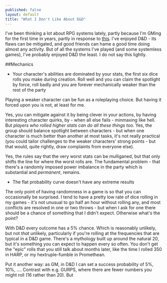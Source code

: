 ```yaml
---
published: false
layout: default
title: "What I Don't Like About D&D"
---
```


I've been thinking a lot about RPG systems lately, partly because I'm GMing for the first time in years, partly in response to [this](http://susd.pretend-money.com/blog/2013/6/27/monster-hearts/). I've enjoyed D&D - its flaws can be mitigated, and good friends can hame a good time doing almost any activity. But of all the systems I've played (and some systemless games), I've probably enjoyed D&D the least. I do not say this lightly.

##Mechanics
 * Your character's abilities are dominated by your stats, the first six dice rolls you make during creation. Roll well and you can claim the spotlight by force, roll badly and you are forever mechanically weaker than the rest of the party
 
Playing a weaker character can be fun as a roleplaying choice. But having it forced upon you is not, at least for me.

Yes, you can mitigate against it by being clever in your actions, by having interesting character quirks, by - when all else fails - minmaxing like hell. But *players who rolled higher stats can do all these things too*. Yes, the group should balance spotlight between characters - but when one character is much better than another at most tasks, it's not really practical (you could tailor challenges to the weaker characters' strong points - but that would, quite rightly, draw complaints from everyone else).

Yes, the rules say that the very worst stats can be mulliganed, but that only shifts the line for where the worst rolls are. The fundamental problem - that there's a randomly imposed power imbalance in the party which is substantial and *permanent*, remains.

 * The flat probability curve doesn't have any extreme results
 
The only point of having randomness in a game is so that you can occasionally be surprised. I tend to have a pretty low rate of dice rolling in my games - it's not unusual to go half an hour without rolling any, and most conflicts are resolved in one or two throws - but when I ask for one there should be a chance of something that I didn't expect. Otherwise what's the point?

With D&D every outcome has a 5% chance. Which is reasonably unlikely, but not *that* unlikely, particularly if you're rolling at the frequencies that are typical in a D&D game. There's a mythology built up around the natural 20, but it's something you can expect to happen every so often. You don't get the "epic" rolls that you still talk about months later, like the time I rolled 350 in HARP, or my hextruple-fumble in Promethean.

Put it another way: as GM, in D&D I can set a success probability of 5%, 10%, .... Contrast with e.g. GURPS, where there are fewer numbers you might roll (16 rather than 20). But
